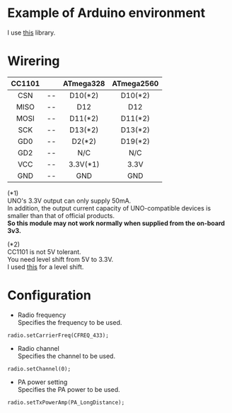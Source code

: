 # Example of Arduino environment   
I use [this](https://github.com/veonik/arduino-cc1101) library.   

# Wirering

|CC1101||ATmega328|ATmega2560|
|:-:|:-:|:-:|:-:|
|CSN|--|D10(*2)|D10(*2)|
|MISO|--|D12|D12|
|MOSI|--|D11(*2)|D11(*2)|
|SCK|--|D13(*2)|D13(*2)|
|GD0|--|D2(*2)|D19(*2)|
|GD2|--|N/C|N/C|
|VCC|--|3.3V(*1)|3.3V|
|GND|--|GND|GND|

(*1)   
UNO's 3.3V output can only supply 50mA.   
In addition, the output current capacity of UNO-compatible devices is smaller than that of official products.   
__So this module may not work normally when supplied from the on-board 3v3.__   

(*2)    
CC1101 is not 5V tolerant.   
You need level shift from 5V to 3.3V.   
I used [this](https://www.ti.com/lit/ds/symlink/txs0108e.pdf?ts=1647593549503) for a level shift.   

# Configuration

- Radio frequency   
 Specifies the frequency to be used.
```
radio.setCarrierFreq(CFREQ_433);
```

- Radio channel   
 Specifies the channel to be used.
```
radio.setChannel(0);
```

- PA power setting   
 Specifies the PA power to be used.
```
radio.setTxPowerAmp(PA_LongDistance);
```
